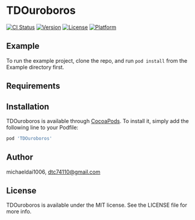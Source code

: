 # TDOuroboros

[![CI Status](https://img.shields.io/travis/michaeldai1006/TDOuroboros.svg?style=flat)](https://travis-ci.org/michaeldai1006/TDOuroboros)
[![Version](https://img.shields.io/cocoapods/v/TDOuroboros.svg?style=flat)](https://cocoapods.org/pods/TDOuroboros)
[![License](https://img.shields.io/cocoapods/l/TDOuroboros.svg?style=flat)](https://cocoapods.org/pods/TDOuroboros)
[![Platform](https://img.shields.io/cocoapods/p/TDOuroboros.svg?style=flat)](https://cocoapods.org/pods/TDOuroboros)

## Example

To run the example project, clone the repo, and run `pod install` from the Example directory first.

## Requirements

## Installation

TDOuroboros is available through [CocoaPods](https://cocoapods.org). To install
it, simply add the following line to your Podfile:

```ruby
pod 'TDOuroboros'
```

## Author

michaeldai1006, dtc74110@gmail.com

## License

TDOuroboros is available under the MIT license. See the LICENSE file for more info.
